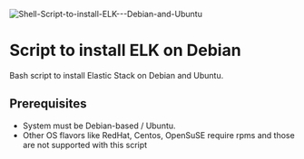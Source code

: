 
![Shell-Script-to-install-ELK---Debian-and-Ubuntu](https://socialify.git.ci/paulo-amaral/Shell-Script-to-install-ELK---Debian-and-Ubuntu/image?description=1&font=Source%20Code%20Pro&forks=1&issues=1&language=1&owner=1&pattern=Charlie%20Brown&pulls=1&stargazers=1&theme=Dark)

# Script to install ELK on Debian
Bash script to install Elastic Stack on Debian and Ubuntu.

## Prerequisites

- System must be Debian-based / Ubuntu.  
- Other OS flavors like RedHat, Centos, OpenSuSE require rpms and those are not supported with this script




